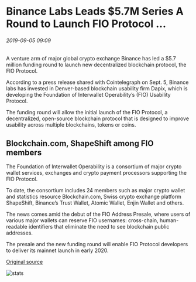 # Binance Labs Leads $5.7M Series A Round to Launch FIO Protocol ...

###### 2019-09-05 09:09

A venture arm of major global crypto exchange Binance has led a $5.7 million funding round to launch new decentralized blockchain protocol, the FIO Protocol.

According to a press release shared with Cointelegraph on Sept. 5, Binance labs has invested in Denver-based blockchain usability firm Dapix, which is developing the Foundation of Interwallet Operability’s (FIO) Usability Protocol.

The funding round will allow the initial launch of the FIO Protocol, a decentralized, open-source blockchain protocol that is designed to improve usability across multiple blockchains, tokens or coins.

## Blockchain.com, ShapeShift among FIO members

The Foundation of Interwallet Operability is a consortium of major crypto wallet services, exchanges and crypto payment processors supporting the FIO Protocol.

To date, the consortium includes 24 members such as major crypto wallet and statistics resource Blockchain.com, Swiss crypto exchange platform ShapeShift, Binance’s Trust Wallet, Atomic Wallet, Enjin Wallet and others.

The news comes amid the debut of the FIO Address Presale, where users of various major wallets can reserve FIO usernames: cross-chain, human-readable identifiers that eliminate the need to see blockchain public addresses.

The presale and the new funding round will enable FIO Protocol developers to deliver its mainnet launch in early 2020.

[Original source](https://cointelegraph.com/news/binance-labs-leads-57m-series-a-round-to-launch-fio-protocol)

![stats](https://c.statcounter.com/11760860/0/a89fa40b/1/ "stats")